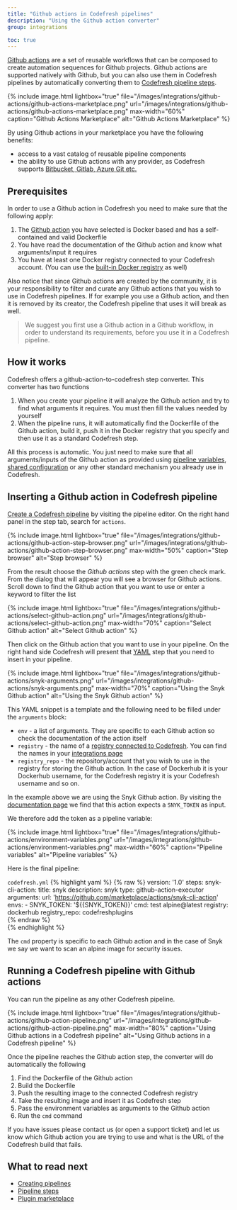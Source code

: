 ```yaml
---
title: "Github actions in Codefresh pipelines"
description: "Using the Github action converter"
group: integrations

toc: true
---
```


[Github actions](https://github.com/features/actions) are a set of reusable workflows that can be composed to create automation sequences for Github projects. Github actions are supported natively with Github, but you can also use them in Codefresh pipelines by automatically converting them to [Codefresh pipeline steps]({{site.baseurl}}/docs/codefresh-yaml/steps/).


{% include image.html 
lightbox="true" 
file="/images/integrations/github-actions/github-actions-marketplace.png" 
url="/images/integrations/github-actions/github-actions-marketplace.png"
max-width="60%"
caption="Github Actions Marketplace"
alt="Github Actions Marketplace"
%}

By using Github actions in your marketplace you have the following benefits:

 * access to a vast catalog of reusable pipeline components
 * the ability to use Github actions with any provider, as Codefresh supports [Bitbucket, Gitlab, Azure Git etc.]({{site.baseurl}}/docs/integrations/git-providers/)


## Prerequisites

In order to use a Github action in Codefresh you need to make sure that the following apply:

1. The [Github action](https://github.com/marketplace?type=actions) you have selected is Docker based and has a self-contained and valid Dockerfile
1. You have read the documentation of the Github action and know what arguments/input it requires
1. You have at least one Docker registry connected to your Codefresh account. (You can use the [built-in Docker registry]({{site.baseurl}}/docs/docker-registries/codefresh-registry/) as well)

Also notice that since Github actions are created by the community, it is your responsibility to filter and curate any Github actions that you wish to use in Codefresh pipelines. If for example you use a Github action, and then it is removed by its creator, the Codefresh pipeline that uses it will break as well.

> We suggest you first use a Github action in a Github workflow, in order to understand its requirements, before you use it in a Codefresh pipeline.

## How it works

Codefresh offers a github-action-to-codefresh step converter. This converter has two functions

1. When you create your pipeline it will analyze the Github action and try to find what arguments it requires. You must then fill the values needed by yourself
1. When the pipeline runs, it will automatically find the Dockerfile of the Github action, build it, push it in the Docker registry that you specify and then use it as a standard Codefresh step.

All this process is automatic. You just need to make sure that all arguments/inputs of the Github action as provided using [pipeline variables]({{site.baseurl}}/docs/configure-ci-cd-pipeline/pipelines/#creating-new-pipelines), [shared configuration]({{site.baseurl}}/docs/configure-ci-cd-pipeline/shared-configuration/) or any other standard mechanism you already use in Codefresh.

## Inserting a Github action in Codefresh pipeline

[Create a Codefresh pipeline]({{site.baseurl}}/docs/configure-ci-cd-pipeline/pipelines/#creating-new-pipelines) by visiting the pipeline editor. On the right hand panel in the step tab, search for `actions`.

{% include image.html 
lightbox="true" 
file="/images/integrations/github-actions/github-action-step-browser.png" 
url="/images/integrations/github-actions/github-action-step-browser.png"
max-width="50%"
caption="Step browser"
alt="Step browser"
%}

From the result choose the *Github actions* step with the green check mark. From the dialog that will appear you will see a browser for Github actions. Scroll down to find the Github action that you want to use or enter a keyword to filter the list

{% include image.html 
lightbox="true" 
file="/images/integrations/github-actions/select-github-action.png" 
url="/images/integrations/github-actions/select-github-action.png"
max-width="70%"
caption="Select Github action"
alt="Select Github action"
%}

Then click on the Github action that you want to use in your pipeline. On the right hand side Codefresh will present that [YAML]({{site.baseurl}}/docs/codefresh-yaml/what-is-the-codefresh-yaml/)  step that you need to insert in your pipeline. 

{% include image.html 
lightbox="true" 
file="/images/integrations/github-actions/snyk-arguments.png" 
url="/images/integrations/github-actions/snyk-arguments.png"
max-width="70%"
caption="Using the Snyk Github action"
alt="Using the Snyk Github action"
%}

This YAML snippet is a template and the following need to be filled under the `arguments` block:

* `env` - a list of arguments. They are specific to each Github action so check the documentation of the action itself
* `registry` - the name of a [registry connected to Codefresh]({{site.baseurl}}/docs/docker-registries/external-docker-registries/). You can find the names in your [integrations page](https://g.codefresh.io/account-admin/account-conf/integration/registry)
* `registry_repo` - the repository/account that you wish to use in the registry for storing the Github action. In the case of Dockerhub it is your Dockerhub username, for the Codefresh registry it is your Codefresh username and so on.

In the example above we are using the Snyk Github action. By visiting the [documentation page](https://github.com/marketplace/actions/snyk-cli-action) we find that this action expects a `SNYK_TOKEN` as input.

We therefore add the token as a pipeline variable:

{% include image.html 
lightbox="true" 
file="/images/integrations/github-actions/environment-variables.png" 
url="/images/integrations/github-actions/environment-variables.png"
max-width="60%"
caption="Pipeline variables"
alt="Pipeline variables"
%}

Here is the final pipeline:

`codefresh.yml`
{% highlight yaml %}
{% raw %}
version: '1.0'
steps:
  snyk-cli-action:
    title: snyk
    description: snyk
    type: github-action-executor
    arguments:
      url: 'https://github.com/marketplace/actions/snyk-cli-action'
      envs: 
        - SNYK_TOKEN: '${{SNYK_TOKEN}}'
      cmd: test alpine@latest
      registry: dockerhub
      registry_repo: codefreshplugins  
{% endraw %}            
{% endhighlight %}

The `cmd` property is specific to each Github action and in the case of Snyk we say we want to scan an alpine image for security issues.



## Running a Codefresh pipeline with Github actions


You can run the pipeline as any other Codefresh pipeline.

{% include image.html 
lightbox="true" 
file="/images/integrations/github-actions/github-action-pipeline.png" 
url="/images/integrations/github-actions/github-action-pipeline.png"
max-width="80%"
caption="Using Github actions in a Codefresh pipeline"
alt="Using Github actions in a Codefresh pipeline"
%}


Once the pipeline reaches the Github action step, the converter will do automatically the following

1. Find the Dockerfile of the Github action
1. Build the Dockerfile
1. Push the resulting image to the connected Codefresh registry
1. Take the resulting image and insert it as Codefresh step
1. Pass the environment variables as arguments to the Github action
1. Run the `cmd` command

If you have issues please contact us (or open a support ticket) and let us know which Github action you are trying to use and what is the URL of the Codefresh build that fails.


## What to read next

- [Creating pipelines]({{site.baseurl}}/docs/configure-ci-cd-pipeline/pipelines/) 
- [Pipeline steps]({{site.baseurl}}/docs/codefresh-yaml/steps/) 
- [Plugin marketplace](https://codefresh.io/steps/) 





